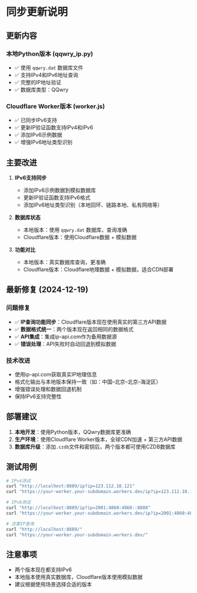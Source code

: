 # 同步更新说明

## 更新内容

### 本地Python版本 (qqwry_ip.py)
- ✅ 使用 `qqwry.dat` 数据库文件
- ✅ 支持IPv4和IPv6地址查询
- ✅ 完整的IP地址验证
- ✅ 数据库类型：QQwry

### Cloudflare Worker版本 (worker.js)
- ✅ 已同步IPv6支持
- ✅ 更新IP验证函数支持IPv4和IPv6
- ✅ 添加IPv6示例数据
- ✅ 增强IPv6地址类型识别

## 主要改进

1. **IPv6支持同步**
   - 添加IPv6示例数据到模拟数据库
   - 更新IP验证函数支持IPv6格式
   - 添加IPv6地址类型识别（本地回环、链路本地、私有网络等）

2. **数据库状态**
   - 本地版本：使用 `qqwry.dat` 数据库，查询准确
   - Cloudflare版本：使用Cloudflare数据 + 模拟数据

3. **功能对比**
   - 本地版本：真实数据库查询，更准确
   - Cloudflare版本：Cloudflare地理数据 + 模拟数据，适合CDN部署

## 最新修复 (2024-12-19)

### 问题修复
- ✅ **IP查询功能同步**：Cloudflare版本现在使用真实的第三方API数据
- ✅ **数据格式统一**：两个版本现在返回相同的数据格式
- ✅ **API集成**：集成ip-api.com作为备用数据源
- ✅ **错误处理**：API失败时自动回退到模拟数据

### 技术改进
- 使用ip-api.com获取真实IP地理信息
- 格式化输出与本地版本保持一致（如：中国–北京–北京–海淀区）
- 增强错误处理和数据回退机制
- 保持IPv6支持完整性

## 部署建议

1. **本地开发**：使用Python版本，QQwry数据库更准确
2. **生产环境**：使用Cloudflare Worker版本，全球CDN加速 + 第三方API数据
3. **数据库升级**：添加`.czdb`文件和密钥后，两个版本都可使用CZDB数据库

## 测试用例

```bash
# IPv4测试
curl "http://localhost:8889/ip?ip=123.112.18.121"
curl "https://your-worker.your-subdomain.workers.dev/ip?ip=123.112.18.121"

# IPv6测试  
curl "http://localhost:8889/ip?ip=2001:4860:4860::8888"
curl "https://your-worker.your-subdomain.workers.dev/ip?ip=2001:4860:4860::8888"

# 访客IP查询
curl "http://localhost:8889/"
curl "https://your-worker.your-subdomain.workers.dev/"
```

## 注意事项

- 两个版本现在都支持IPv6
- 本地版本使用真实数据库，Cloudflare版本使用模拟数据
- 建议根据使用场景选择合适的版本